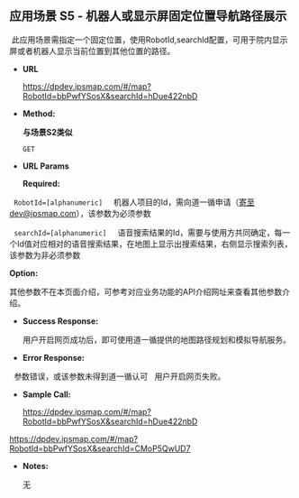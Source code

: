 **应用场景 S5 - 机器人或显示屏固定位置导航路径展示**
----
  此应用场景需指定一个固定位置，使用RobotId,searchId配置，可用于院内显示屏或者机器人显示当前位置到其他位置的路径。

* **URL**



  https://dpdev.ipsmap.com/#/map?RobotId=bbPwfYSosX&searchId=hDue422nbD

* **Method:**

  **与场景S2类似**

  `GET`
  
*  **URL Params**


   **Required:**
 


   `RobotId=[alphanumeric]`      机器人项目的Id，需向道一循申请（寄至dev@ipsmap.com），该参数为必须参数
   
   
   `searchId=[alphanumeric]`     语音搜索结果的Id，需要与使用方共同确定，每一个Id值对应相对的语音搜索结果，在地图上显示出搜索结果，右侧显示搜索列表，该参数为非必须参数

 
   **Option:**
 
   其他参数不在本页面介绍，可参考对应业务功能的API介绍网址来查看其他参数介绍。
   
* **Success Response:**
 
   用户开启网页成功后，即可使用道一循提供的地图路径规划和模拟导航服务。

 
* **Error Response:**

   参数错误，或该参数未得到道一循认可
   用户开启网页失败。


* **Sample Call:**

  https://dpdev.ipsmap.com/#/map?RobotId=bbPwfYSosX&searchId=hDue422nbD
  
  
  
 https://dpdev.ipsmap.com/#/map?RobotId=bbPwfYSosX&searchId=CMoP5QwUD7


* **Notes:**

   无
